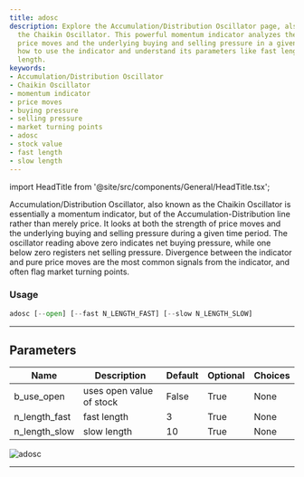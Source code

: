```yaml
---
title: adosc
description: Explore the Accumulation/Distribution Oscillator page, also known as
  the Chaikin Oscillator. This powerful momentum indicator analyzes the strength of
  price moves and the underlying buying and selling pressure in a given period. Learn
  how to use the indicator and understand its parameters like fast length and slow
  length.
keywords:
- Accumulation/Distribution Oscillator
- Chaikin Oscillator
- momentum indicator
- price moves
- buying pressure
- selling pressure
- market turning points
- adosc
- stock value
- fast length
- slow length
---
```


import HeadTitle from '@site/src/components/General/HeadTitle.tsx';

<HeadTitle title="etf/ta/adosc - Reference | OpenBB Terminal Docs" />

Accumulation/Distribution Oscillator, also known as the Chaikin Oscillator is essentially a momentum indicator, but of the Accumulation-Distribution line rather than merely price. It looks at both the strength of price moves and the underlying buying and selling pressure during a given time period. The oscillator reading above zero indicates net buying pressure, while one below zero registers net selling pressure. Divergence between the indicator and pure price moves are the most common signals from the indicator, and often flag market turning points.

### Usage

```python
adosc [--open] [--fast N_LENGTH_FAST] [--slow N_LENGTH_SLOW]
```

---

## Parameters

| Name | Description | Default | Optional | Choices |
| ---- | ----------- | ------- | -------- | ------- |
| b_use_open | uses open value of stock | False | True | None |
| n_length_fast | fast length | 3 | True | None |
| n_length_slow | slow length | 10 | True | None |

![adosc](https://user-images.githubusercontent.com/46355364/154309482-31c027ab-e80f-4145-9c63-392a74cf69c7.png)

---
